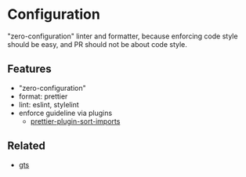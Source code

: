 # Configuration

"zero-configuration" linter and formatter, because enforcing code style should be easy, and PR should not be about code style.

## Features
  - "zero-configuration"
  - format: prettier
  - lint: eslint, stylelint
  - enforce guideline via plugins
    - [prettier-plugin-sort-imports](https://github.com/trivago/prettier-plugin-sort-imports)


## Related
 - [gts](https://github.com/google/gts)
